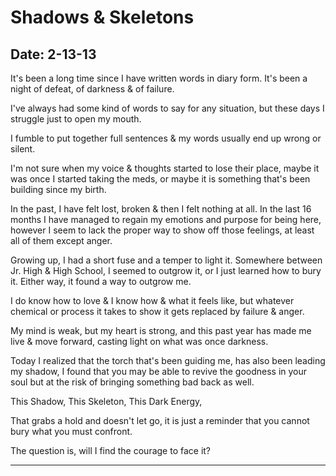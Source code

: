 # Shadows & Skeletons

## Date: 2-13-13

It's been a long time since I have written words in diary form. It's been a night of defeat, of darkness & of failure. 

I've always had some kind of words to say for any situation, but these days I struggle just to open my mouth. 

I fumble to put together full sentences & my words usually end up wrong or silent. 

I'm not sure when my voice & thoughts started to lose their place, maybe it was once I started taking the meds, or maybe it is something that's been building since my birth. 

In the past, I have felt lost, broken & then I felt nothing at all. In the last 16 months I have managed to regain my emotions and purpose for being here, however I seem to lack the proper way to show off those feelings, at least all of them except anger. 

Growing up, I had a short fuse and a temper to light it. Somewhere between Jr. High & High School, I seemed to outgrow it, or I just learned how to bury it. Either way, it found a way to outgrow me. 

I do know how to love & I know how & what it feels like, but whatever chemical or process it takes to show it gets replaced by failure & anger. 

My mind is weak, but my heart is strong, and this past year has made me live & move forward, casting light on what was once darkness. 

Today I realized that the torch that's been guiding me, has also been leading my shadow, I found that you may be able to revive the goodness in your soul but at the risk of bringing something bad back as well. 

This Shadow, 
This Skeleton, 
This Dark Energy, 

That grabs a hold and doesn't let go, it is just a reminder that you cannot bury what you must confront. 

The question is, will I find the courage to face it?

----